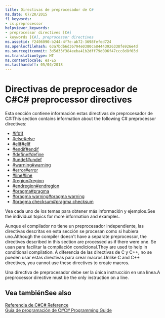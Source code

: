 ```yaml
---
title: Directivas de preprocesador de C#
ms.date: 07/20/2015
f1_keywords:
- cs.preprocessor
helpviewer_keywords:
- preprocessor directives [C#]
- keywords [C#], preprocessor directives
ms.assetid: f2406090-b244-4f7e-ab72-3698fefed724
ms.openlocfilehash: 63a7bdb6d36794e0380ca84443926338fe926e4d
ms.sourcegitcommit: 3d5d33f384eeba41b2dff79d096f47ccc8d8f03d
ms.translationtype: HT
ms.contentlocale: es-ES
ms.lasthandoff: 05/04/2018
---
```

# <a name="c-preprocessor-directives"></a><span data-ttu-id="be0c7-102">Directivas de preprocesador de C#</span><span class="sxs-lookup"><span data-stu-id="be0c7-102">C# preprocessor directives</span></span>
<span data-ttu-id="be0c7-103">Esta sección contiene información estas directivas de preprocesador de C#:</span><span class="sxs-lookup"><span data-stu-id="be0c7-103">This section contains information about the following C# preprocessor directives:</span></span>

- [<span data-ttu-id="be0c7-104">#if</span><span class="sxs-lookup"><span data-stu-id="be0c7-104">#if</span></span>](../../../csharp/language-reference/preprocessor-directives/preprocessor-if.md)
- [<span data-ttu-id="be0c7-105">#else</span><span class="sxs-lookup"><span data-stu-id="be0c7-105">#else</span></span>](../../../csharp/language-reference/preprocessor-directives/preprocessor-else.md)
- [<span data-ttu-id="be0c7-106">#elif</span><span class="sxs-lookup"><span data-stu-id="be0c7-106">#elif</span></span>](../../../csharp/language-reference/preprocessor-directives/preprocessor-elif.md)
- [<span data-ttu-id="be0c7-107">#endif</span><span class="sxs-lookup"><span data-stu-id="be0c7-107">#endif</span></span>](../../../csharp/language-reference/preprocessor-directives/preprocessor-endif.md)
- [<span data-ttu-id="be0c7-108">#define</span><span class="sxs-lookup"><span data-stu-id="be0c7-108">#define</span></span>](../../../csharp/language-reference/preprocessor-directives/preprocessor-define.md)
- [<span data-ttu-id="be0c7-109">#undef</span><span class="sxs-lookup"><span data-stu-id="be0c7-109">#undef</span></span>](../../../csharp/language-reference/preprocessor-directives/preprocessor-undef.md)
- [<span data-ttu-id="be0c7-110">#warning</span><span class="sxs-lookup"><span data-stu-id="be0c7-110">#warning</span></span>](../../../csharp/language-reference/preprocessor-directives/preprocessor-warning.md)
- [<span data-ttu-id="be0c7-111">#error</span><span class="sxs-lookup"><span data-stu-id="be0c7-111">#error</span></span>](../../../csharp/language-reference/preprocessor-directives/preprocessor-error.md)
- [<span data-ttu-id="be0c7-112">#line</span><span class="sxs-lookup"><span data-stu-id="be0c7-112">#line</span></span>](../../../csharp/language-reference/preprocessor-directives/preprocessor-line.md)
- [<span data-ttu-id="be0c7-113">#region</span><span class="sxs-lookup"><span data-stu-id="be0c7-113">#region</span></span>](../../../csharp/language-reference/preprocessor-directives/preprocessor-region.md)
- [<span data-ttu-id="be0c7-114">#endregion</span><span class="sxs-lookup"><span data-stu-id="be0c7-114">#endregion</span></span>](../../../csharp/language-reference/preprocessor-directives/preprocessor-endregion.md)
- [<span data-ttu-id="be0c7-115">#pragma</span><span class="sxs-lookup"><span data-stu-id="be0c7-115">#pragma</span></span>](../../../csharp/language-reference/preprocessor-directives/preprocessor-pragma.md)
- [<span data-ttu-id="be0c7-116">#pragma warning</span><span class="sxs-lookup"><span data-stu-id="be0c7-116">#pragma warning</span></span>](../../../csharp/language-reference/preprocessor-directives/preprocessor-pragma-warning.md)
- [<span data-ttu-id="be0c7-117">#pragma checksum</span><span class="sxs-lookup"><span data-stu-id="be0c7-117">#pragma checksum</span></span>](../../../csharp/language-reference/preprocessor-directives/preprocessor-pragma-checksum.md)

<span data-ttu-id="be0c7-118">Vea cada uno de los temas para obtener más información y ejemplos.</span><span class="sxs-lookup"><span data-stu-id="be0c7-118">See the individual topics for more information and examples.</span></span>

<span data-ttu-id="be0c7-119">Aunque el compilador no tiene un preprocesador independiente, las directivas descritas en esta sección se procesan como si hubiera uno.</span><span class="sxs-lookup"><span data-stu-id="be0c7-119">Although the compiler doesn't have a separate preprocessor, the directives described in this section are processed as if there were one.</span></span> <span data-ttu-id="be0c7-120">Se usan para facilitar la compilación condicional.</span><span class="sxs-lookup"><span data-stu-id="be0c7-120">They are used to help in conditional compilation.</span></span> <span data-ttu-id="be0c7-121">A diferencia de las directivas de C y C++, no se pueden usar estas directivas para crear macros.</span><span class="sxs-lookup"><span data-stu-id="be0c7-121">Unlike C and C++ directives, you cannot use these directives to create macros.</span></span>

<span data-ttu-id="be0c7-122">Una directiva de preprocesador debe ser la única instrucción en una línea.</span><span class="sxs-lookup"><span data-stu-id="be0c7-122">A preprocessor directive must be the only instruction on a line.</span></span>

## <a name="see-also"></a><span data-ttu-id="be0c7-123">Vea también</span><span class="sxs-lookup"><span data-stu-id="be0c7-123">See also</span></span>
 [<span data-ttu-id="be0c7-124">Referencia de C#</span><span class="sxs-lookup"><span data-stu-id="be0c7-124">C# Reference</span></span>](../../../csharp/language-reference/index.md)  
 [<span data-ttu-id="be0c7-125">Guía de programación de C#</span><span class="sxs-lookup"><span data-stu-id="be0c7-125">C# Programming Guide</span></span>](../../../csharp/programming-guide/index.md)
